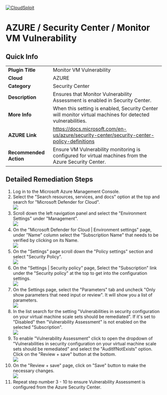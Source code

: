 [![CloudSploit](https://cloudsploit.com/img/logo-new-big-text-100.png "CloudSploit")](https://cloudsploit.com)

# AZURE / Security Center / Monitor VM Vulnerability

## Quick Info

| | |
|-|-|
| **Plugin Title** | Monitor VM Vulnerability |
| **Cloud** | AZURE |
| **Category** | Security Center |
| **Description** | Ensures that Monitor Vulnerability Assessment is enabled in Security Center. |
| **More Info** | When this setting is enabled, Security Center will monitor virtual machines for detected vulnerabilities. |
| **AZURE Link** | https://docs.microsoft.com/en-us/azure/security-center/security-center-policy-definitions |
| **Recommended Action** | Ensure VM Vulnerability monitoring is configured for virtual machines from the Azure Security Center. |

## Detailed Remediation Steps

1. Log in to the Microsoft Azure Management Console.
2. Select the "Search resources, services, and docs" option at the top and search for "Microsoft Defender for Cloud". </br> <img src="/resources/azure/securitycenter/monitor-vm-vulnerability/step2.png"/>
3. Scroll down the left navigation panel and select the "Environment Settings" under "Management".</br> <img src="/resources/azure/securitycenter/monitor-vm-vulnerability/step3.png"/>
4. On the "Microsoft Defender for Cloud | Environment settings" page, under "Name" column select the "Subscription Name" that needs to be verified by clicking on its Name.</br> <img src="/resources/azure/securitycenter/monitor-vm-vulnerability/step4.png"/>
5. On the "Settings" page scroll down the "Policy settings" section and select "Security Policy".</br> <img src="/resources/azure/securitycenter/monitor-vm-vulnerability/step5.png"/>
6. On the "Settings | Security policy" page, Select the "Subscription" link under the "Security policy" at the top to get into the configuration settings.</br> <img src="/resources/azure/securitycenter/monitor-vm-vulnerability/step6.png"/>
7. On the Settings page, select the "Parameters" tab and uncheck "Only show parameters that need input or review". It will show you a list of parameters.</br>  <img src="/resources/azure/securitycenter/monitor-vm-vulnerability/step7.png"/>
8. In the list search for the setting "Vulnerabilities in security configuration on your virtual machine scale sets should be remediated". If it's set to "Disabled" then "Vulnerability Assessment" is not enabled on the selected "Subscription".</br> <img src="/resources/azure/securitycenter/monitor-vm-vulnerability/step8.png"/>
9. To enable "Vulnerability Assessment" click to open the dropdown of "Vulnerabilities in security configuration on your virtual machine scale sets should be remediated" and select the "AuditIfNotExists" option. Click on the "Review + save" button at the bottom.</br> <img src="/resources/azure/securitycenter/monitor-vm-vulnerability/step9.png"/>
10. On the "Review + save" page, click on "Save" button to make the necessary changes.</br> <img src="/resources/azure/securitycenter/monitor-vm-vulnerability/step10.png"/>
11. Repeat step number 3 - 10 to ensure Vulnerability Assessment is configured from the Azure Security Center.</br>
